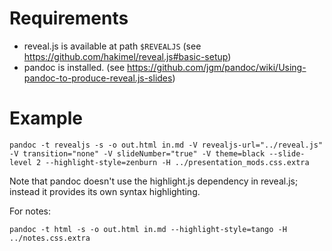 # Requirements

* reveal.js is available at path `$REVEALJS` (see https://github.com/hakimel/reveal.js#basic-setup)
* pandoc is installed. (see https://github.com/jgm/pandoc/wiki/Using-pandoc-to-produce-reveal.js-slides)

# Example

```
pandoc -t revealjs -s -o out.html in.md -V revealjs-url="../reveal.js" -V transition="none" -V slideNumber="true" -V theme=black --slide-level 2 --highlight-style=zenburn -H ../presentation_mods.css.extra
```

Note that pandoc doesn't use the highlight.js dependency in reveal.js; instead
it provides its own syntax highlighting.

For notes:

```
pandoc -t html -s -o out.html in.md --highlight-style=tango -H ../notes.css.extra
```
